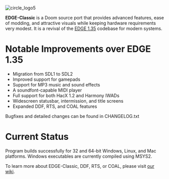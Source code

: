 ![circle_logo5](https://user-images.githubusercontent.com/58537100/146055272-0deb8163-5828-4f2f-b6e3-34b48f53ea10.png)


**EDGE-Classic** is a Doom source port that provides advanced features, ease of modding, and attractive visuals while keeping hardware requirements very modest. It is a revival of the [EDGE 1.35](http://edge.sourceforge.net/) codebase for modern systems.


# Notable Improvements over EDGE 1.35

- Migration from SDL1 to SDL2
- Improved support for gamepads
- Support for MP3 music and sound effects
- A soundfont-capable MIDI player
- Full support for both HacX 1.2 and Harmony IWADs
- Widescreen statusbar, intermission, and title screens
- Expanded DDF, RTS, and COAL features

Bugfixes and detailed changes can be found in CHANGELOG.txt

# Current Status

Program builds successfully for 32 and 64-bit Windows, Linux, and Mac platforms. Windows executables are currently compiled using MSYS2.

To learn more about EDGE-Classic, DDF, RTS, or COAL, please visit [our wiki](https://github.com/dashodanger/EDGE-classic/wiki).
